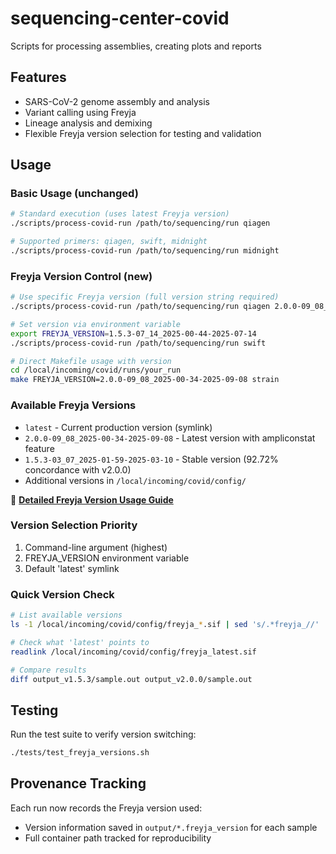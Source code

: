 # sequencing-center-covid

Scripts for processing assemblies, creating plots and reports

## Features

- SARS-CoV-2 genome assembly and analysis
- Variant calling using Freyja
- Lineage analysis and demixing
- Flexible Freyja version selection for testing and validation

## Usage

### Basic Usage (unchanged)
```bash
# Standard execution (uses latest Freyja version)
./scripts/process-covid-run /path/to/sequencing/run qiagen

# Supported primers: qiagen, swift, midnight
./scripts/process-covid-run /path/to/sequencing/run midnight
```

### Freyja Version Control (new)
```bash
# Use specific Freyja version (full version string required)
./scripts/process-covid-run /path/to/sequencing/run qiagen 2.0.0-09_08_2025-00-34-2025-09-08

# Set version via environment variable
export FREYJA_VERSION=1.5.3-07_14_2025-00-44-2025-07-14
./scripts/process-covid-run /path/to/sequencing/run swift

# Direct Makefile usage with version
cd /local/incoming/covid/runs/your_run
make FREYJA_VERSION=2.0.0-09_08_2025-00-34-2025-09-08 strain
```

### Available Freyja Versions
- `latest` - Current production version (symlink)
- `2.0.0-09_08_2025-00-34-2025-09-08` - Latest version with ampliconstat feature
- `1.5.3-03_07_2025-01-59-2025-03-10` - Stable version (92.72% concordance with v2.0.0)
- Additional versions in `/local/incoming/covid/config/`

📖 **[Detailed Freyja Version Usage Guide](docs/FREYJA_VERSION_USAGE.md)**

### Version Selection Priority

1. Command-line argument (highest)
2. FREYJA_VERSION environment variable
3. Default 'latest' symlink

### Quick Version Check
```bash
# List available versions
ls -1 /local/incoming/covid/config/freyja_*.sif | sed 's/.*freyja_//' | sed 's/.sif//'

# Check what 'latest' points to
readlink /local/incoming/covid/config/freyja_latest.sif

# Compare results
diff output_v1.5.3/sample.out output_v2.0.0/sample.out
```

## Testing

Run the test suite to verify version switching:
```bash
./tests/test_freyja_versions.sh
```

## Provenance Tracking

Each run now records the Freyja version used:
- Version information saved in `output/*.freyja_version` for each sample
- Full container path tracked for reproducibility
